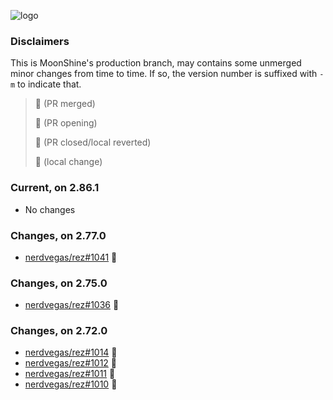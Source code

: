 

![logo](media/rez_banner_256.png)

### Disclaimers

This is MoonShine's production branch, may contains some unmerged minor changes from time to time. If so, the version number is suffixed with `-m` to indicate that.

> :grapes: (PR merged)
> 
> :pear: (PR opening)
> 
> :tomato: (PR closed/local reverted)
> 
> :banana: (local change)

### Current, on 2.86.1

* No changes


### Changes, on 2.77.0

* [nerdvegas/rez#1041](https://github.com/nerdvegas/rez/pull/1041) :grapes:


### Changes, on 2.75.0

* [nerdvegas/rez#1036](https://github.com/nerdvegas/rez/pull/1036) :grapes:


### Changes, on 2.72.0

* [nerdvegas/rez#1014](https://github.com/nerdvegas/rez/pull/1014) :grapes:
* [nerdvegas/rez#1012](https://github.com/nerdvegas/rez/pull/1012) :grapes:
* [nerdvegas/rez#1011](https://github.com/nerdvegas/rez/pull/1011) :grapes:
* [nerdvegas/rez#1010](https://github.com/nerdvegas/rez/pull/1010) :grapes:
